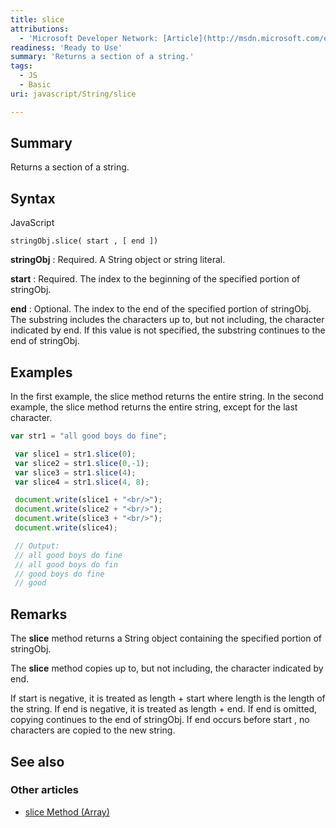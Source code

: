 ```yaml
---
title: slice
attributions:
  - 'Microsoft Developer Network: [Article](http://msdn.microsoft.com/en-us/library/ie/6w1bzf9f(v=vs.94).aspx)'
readiness: 'Ready to Use'
summary: 'Returns a section of a string.'
tags:
  - JS
  - Basic
uri: javascript/String/slice

---
```

## <span>Summary</span>

Returns a section of a string.

## <span>Syntax</span>

<span class="language">JavaScript</span>

    stringObj.slice( start , [ end ])

**stringObj**
:   Required. A String object or string literal.

**start**
:   Required. The index to the beginning of the specified portion of stringObj.

**end**
:   Optional. The index to the end of the specified portion of stringObj. The substring includes the characters up to, but not including, the character indicated by end. If this value is not specified, the substring continues to the end of stringObj.

## <span>Examples</span>

In the first example, the slice method returns the entire string. In the second example, the slice method returns the entire string, except for the last character.

``` js
var str1 = "all good boys do fine";

 var slice1 = str1.slice(0);
 var slice2 = str1.slice(0,-1);
 var slice3 = str1.slice(4);
 var slice4 = str1.slice(4, 8);

 document.write(slice1 + "<br/>");
 document.write(slice2 + "<br/>");
 document.write(slice3 + "<br/>");
 document.write(slice4);

 // Output:
 // all good boys do fine
 // all good boys do fin
 // good boys do fine
 // good
```

## <span>Remarks</span>

The **slice** method returns a String object containing the specified portion of stringObj.

The **slice** method copies up to, but not including, the character indicated by end.

If start is negative, it is treated as length + start where length is the length of the string. If end is negative, it is treated as length + end. If end is omitted, copying continues to the end of stringObj. If end occurs before start , no characters are copied to the new string.

## <span>See also</span>

### <span>Other articles</span>

-   [slice Method (Array)](/javascript/Array/slice)


